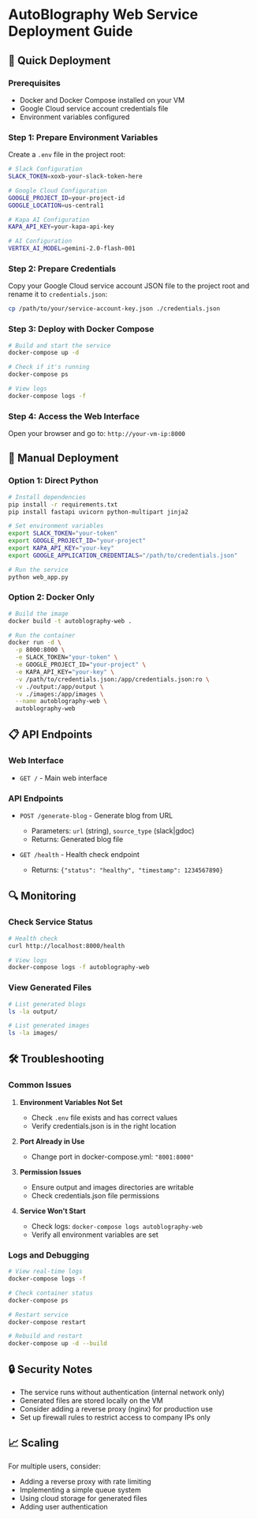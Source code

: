 # AutoBlography Web Service Deployment Guide

## 🚀 Quick Deployment

### Prerequisites
- Docker and Docker Compose installed on your VM
- Google Cloud service account credentials file
- Environment variables configured

### Step 1: Prepare Environment Variables

Create a `.env` file in the project root:

```bash
# Slack Configuration
SLACK_TOKEN=xoxb-your-slack-token-here

# Google Cloud Configuration
GOOGLE_PROJECT_ID=your-project-id
GOOGLE_LOCATION=us-central1

# Kapa AI Configuration
KAPA_API_KEY=your-kapa-api-key

# AI Configuration
VERTEX_AI_MODEL=gemini-2.0-flash-001
```

### Step 2: Prepare Credentials

Copy your Google Cloud service account JSON file to the project root and rename it to `credentials.json`:

```bash
cp /path/to/your/service-account-key.json ./credentials.json
```

### Step 3: Deploy with Docker Compose

```bash
# Build and start the service
docker-compose up -d

# Check if it's running
docker-compose ps

# View logs
docker-compose logs -f
```

### Step 4: Access the Web Interface

Open your browser and go to: `http://your-vm-ip:8000`

## 🔧 Manual Deployment

### Option 1: Direct Python

```bash
# Install dependencies
pip install -r requirements.txt
pip install fastapi uvicorn python-multipart jinja2

# Set environment variables
export SLACK_TOKEN="your-token"
export GOOGLE_PROJECT_ID="your-project"
export KAPA_API_KEY="your-key"
export GOOGLE_APPLICATION_CREDENTIALS="/path/to/credentials.json"

# Run the service
python web_app.py
```

### Option 2: Docker Only

```bash
# Build the image
docker build -t autoblography-web .

# Run the container
docker run -d \
  -p 8000:8000 \
  -e SLACK_TOKEN="your-token" \
  -e GOOGLE_PROJECT_ID="your-project" \
  -e KAPA_API_KEY="your-key" \
  -v /path/to/credentials.json:/app/credentials.json:ro \
  -v ./output:/app/output \
  -v ./images:/app/images \
  --name autoblography-web \
  autoblography-web
```

## 📋 API Endpoints

### Web Interface
- `GET /` - Main web interface

### API Endpoints
- `POST /generate-blog` - Generate blog from URL
  - Parameters: `url` (string), `source_type` (slack|gdoc)
  - Returns: Generated blog file

- `GET /health` - Health check endpoint
  - Returns: `{"status": "healthy", "timestamp": 1234567890}`

## 🔍 Monitoring

### Check Service Status
```bash
# Health check
curl http://localhost:8000/health

# View logs
docker-compose logs -f autoblography-web
```

### View Generated Files
```bash
# List generated blogs
ls -la output/

# List generated images
ls -la images/
```

## 🛠️ Troubleshooting

### Common Issues

1. **Environment Variables Not Set**
   - Check `.env` file exists and has correct values
   - Verify credentials.json is in the right location

2. **Port Already in Use**
   - Change port in docker-compose.yml: `"8001:8000"`

3. **Permission Issues**
   - Ensure output and images directories are writable
   - Check credentials.json file permissions

4. **Service Won't Start**
   - Check logs: `docker-compose logs autoblography-web`
   - Verify all environment variables are set

### Logs and Debugging

```bash
# View real-time logs
docker-compose logs -f

# Check container status
docker-compose ps

# Restart service
docker-compose restart

# Rebuild and restart
docker-compose up -d --build
```

## 🔒 Security Notes

- The service runs without authentication (internal network only)
- Generated files are stored locally on the VM
- Consider adding a reverse proxy (nginx) for production use
- Set up firewall rules to restrict access to company IPs only

## 📈 Scaling

For multiple users, consider:
- Adding a reverse proxy with rate limiting
- Implementing a simple queue system
- Using cloud storage for generated files
- Adding user authentication 